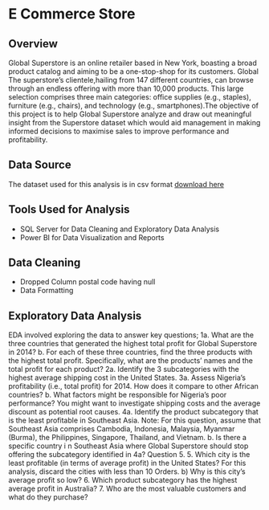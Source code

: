 # E Commerce Store

## Overview
Global Superstore is an online retailer based in New York, boasting a broad product catalog and aiming to be a one-stop-shop for its customers. Global The superstore’s
clientele,hailing from 147 different countries, can browse through an endless offering with more than 10,000 products. This large selection comprises three main categories: office supplies (e.g., staples), furniture (e.g., chairs), and technology (e.g., smartphones).The objective of this project is to help Global Superstore analyze and draw out meaningful insight from the Superstore dataset which would aid management in making informed decisions to maximise sales to improve performance and profitability.

## Data Source
The dataset used for this analysis is in csv format  [download here](https://docs.google.com/spreadsheets/d/1nxESpFzWjlGDMGDVLH69xmDzIl9l6OEq/edit#gid=633280281)

## Tools Used for Analysis
-  SQL Server for  Data Cleaning and Exploratory Data Analysis
-  Power BI for Data Visualization and Reports

## Data Cleaning 
- Dropped Column postal code having null
- Data Formatting

## Exploratory Data Analysis
EDA involved exploring the data to answer key questions;
1a. What are the three countries that generated the highest total profit for Global Superstore in 2014?
 b. For each of these three countries, find the three products with the highest total profit. Specifically, what are the products’ names and the total profit for each product?
2a. Identify the 3 subcategories with the highest average shipping cost in the United States.
3a. Assess Nigeria’s profitability (i.e., total profit) for 2014. How does it compare to other African
countries?
b. What factors might be responsible for Nigeria’s poor performance? You might want to investigate
shipping costs and the average discount as potential root causes.
4a. Identify the product subcategory that is the least profitable in Southeast Asia.
Note: For this question, assume that Southeast Asia comprises Cambodia, Indonesia, Malaysia, Myanmar
(Burma), the Philippines, Singapore, Thailand, and Vietnam.
 b. Is there a specific country i n Southeast Asia where Global Superstore should stop offering the
subcategory identified in 4a?
Question 5.
5. Which city is the least profitable (in terms of average profit) in the United States? For this analysis,
discard the cities with less than 10 Orders. b) Why is this city’s average profit so low?
6. Which product subcategory has the highest average profit in Australia?
7. Who are the most valuable customers and what do they purchase?

